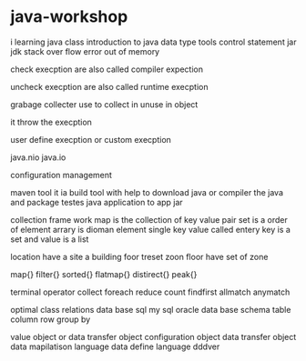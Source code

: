 # java-workshop
i learning java class 
introduction to java
data type
tools
control statement
jar
jdk
stack over flow error
out of memory

check execption are also called compiler expection

uncheck execption are also called runtime execption

grabage collecter use to collect in unuse in object 

it throw the execption

user define execption or custom execption

java.nio
java.io

configuration management

maven tool it ia build tool with help to download java or compiler the java and package testes java application to app jar


collection frame work
map is the collection of key value pair
set is a order of element
arrary is dioman element
single key value called entery
key is a set and value is a list

location have a site a building foor treset zoon floor have set of zone

map{}
filter{}
sorted{}
flatmap{}
distirect{}
peak{}

terminal operator
collect
foreach
reduce
count
findfirst
allmatch
anymatch

optimal class
relations data base
sql
my sql
oracle
data base  schema
table
column
row
group by

value object or data transfer  object
configuration object
data transfer object
data mapilatison language
data define language
dddver


